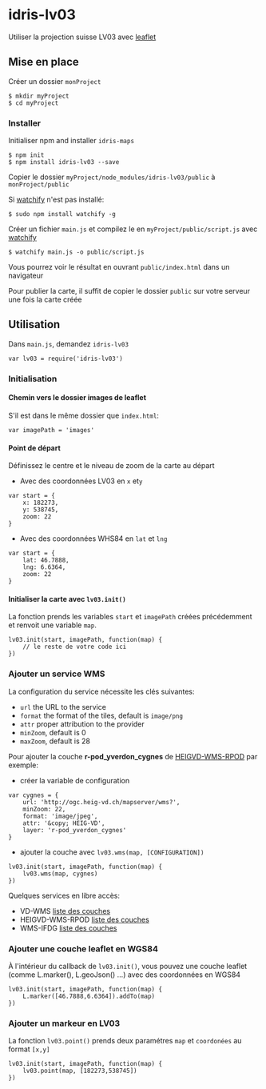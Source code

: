 # idris-lv03

Utiliser la projection suisse LV03 avec [leaflet](http://leafletjs.com/)

## Mise en place

Créer un dossier ```monProject```

```
$ mkdir myProject
$ cd myProject
```

### Installer

Initialiser npm and installer ```idris-maps```

```
$ npm init
$ npm install idris-lv03 --save
```

Copier le dossier ```myProject/node_modules/idris-lv03/public``` à ```monProject/public```

Si [watchify](https://github.com/substack/watchify) n'est pas installé:

```
$ sudo npm install watchify -g
```

Créer un fichier ```main.js``` et compilez le en ```myProject/public/script.js``` avec [watchify](https://github.com/substack/watchify)

```
$ watchify main.js -o public/script.js
```

Vous pourrez voir le résultat en ouvrant ```public/index.html``` dans un navigateur

Pour publier la carte, il suffit de copier le dossier ```public``` sur votre serveur une fois la carte créée

## Utilisation

Dans ```main.js```, demandez ```idris-lv03```

```
var lv03 = require('idris-lv03')
```

### Initialisation

#### Chemin vers le dossier images de leaflet

S'il est dans le même dossier que ```index.html```:

```
var imagePath = 'images'
```

#### Point de départ

Définissez le centre et le niveau de zoom de la carte au départ

* Avec des coordonnées LV03 en ```x``` et```y```

```
var start = {
	x: 182273,
	y: 538745,
	zoom: 22
}
```

* Avec des coordonnées WHS84 en ```lat``` et ```lng```

```
var start = {
	lat: 46.7888,
	lng: 6.6364,
	zoom: 22
}
```

#### Initialiser la carte avec ```lv03.init()```

La fonction prends les variables ```start``` et ```imagePath``` créées précédemment et renvoit une variable ```map```.

```
lv03.init(start, imagePath, function(map) {
	// le reste de votre code ici
})
```

### Ajouter un service WMS

La configuration du service nécessite les clés suivantes:

- ```url``` the URL to the service
- ```format``` the format of the tiles, default is ```image/png```
- ```attr``` proper attribution to the provider
- ```minZoom```, default is 0
- ```maxZoom```, default is 28

Pour ajouter la couche **r-pod_yverdon_cygnes** de [HEIGVD-WMS-RPOD](http://www.r-pod.ch/wms-server/) par exemple:

* créer la variable de configuration

```
var cygnes = {
	url: 'http://ogc.heig-vd.ch/mapserver/wms?',
	minZoom: 22,
	format: 'image/jpeg',
	attr: '&copy; HEIG-VD',
	layer: 'r-pod_yverdon_cygnes'
}
```

* ajouter la couche avec ```lv03.wms(map, [CONFIGURATION])```

```
lv03.init(start, imagePath, function(map) {
	lv03.wms(map, cygnes)
})
```

Quelques services en libre accès:

* VD-WMS [liste des couches](http://www.asitvd.ch/index.php?option=com_content&view=article&id=243&catid=55&tmpl=component)
* HEIGVD-WMS-RPOD [liste des couches](http://www.r-pod.ch/wms-server/)
* WMS-IFDG [liste des couches](http://www.geo.admin.ch/internet/geoportal/fr/home/services/geoservices/display_services/services_wms.html#wms)

### Ajouter une couche leaflet en WGS84

À l'intérieur du callback de ```lv03.init()```, vous pouvez une couche leaflet (comme L.marker(), L.geoJson() ...) avec des coordonnées en WGS84

```
lv03.init(start, imagePath, function(map) {
	L.marker([46.7888,6.6364]).addTo(map)
})
```

### Ajouter un markeur en LV03

La fonction ```lv03.point()``` prends deux paramétres ```map``` et ```coordonées``` au format  ```[x,y]```

```
lv03.init(start, imagePath, function(map) {
	lv03.point(map, [182273,538745])
})
```

